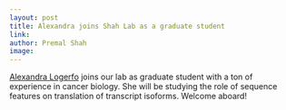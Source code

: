 ```yaml
---
layout: post
title: Alexandra joins Shah Lab as a graduate student
link: 
author: Premal Shah
image: 
---
```


[Alexandra Logerfo](/team/alexandra-logerfo/) joins our lab as graduate student with a ton of experience in cancer biology. She will be studying the role of sequence features on translation of transcript isoforms. Welcome aboard!

